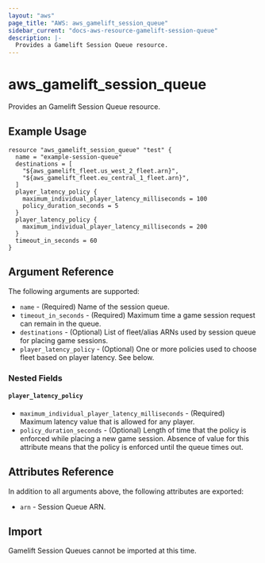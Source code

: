 ```yaml
---
layout: "aws"
page_title: "AWS: aws_gamelift_session_queue"
sidebar_current: "docs-aws-resource-gamelift-session-queue"
description: |-
  Provides a Gamelift Session Queue resource.
---
```


# aws_gamelift_session_queue

Provides an Gamelift Session Queue resource.

## Example Usage

```hcl
resource "aws_gamelift_session_queue" "test" {
  name = "example-session-queue"
  destinations = [
    "${aws_gamelift_fleet.us_west_2_fleet.arn}",
    "${aws_gamelift_fleet.eu_central_1_fleet.arn}",
  ]
  player_latency_policy {
    maximum_individual_player_latency_milliseconds = 100
    policy_duration_seconds = 5
  }
  player_latency_policy {
    maximum_individual_player_latency_milliseconds = 200
  }
  timeout_in_seconds = 60
}
```

## Argument Reference

The following arguments are supported:

* `name` - (Required) Name of the session queue.
* `timeout_in_seconds` - (Required) Maximum time a game session request can remain in the queue.
* `destinations` - (Optional) List of fleet/alias ARNs used by session queue for placing game sessions.
* `player_latency_policy` - (Optional) One or more policies used to choose fleet based on player latency. See below.

### Nested Fields

#### `player_latency_policy`

* `maximum_individual_player_latency_milliseconds` - (Required) Maximum latency value that is allowed for any player.
* `policy_duration_seconds` - (Optional) Length of time that the policy is enforced while placing a new game session. Absence of value for this attribute means that the policy is enforced until the queue times out.

## Attributes Reference

In addition to all arguments above, the following attributes are exported:

* `arn` - Session Queue ARN.

## Import

Gamelift Session Queues cannot be imported at this time.
